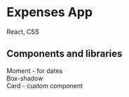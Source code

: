 # Expenses App

React, CSS

## Components and libraries
Moment - for dates\
Box-shadow\
Card - custom component





